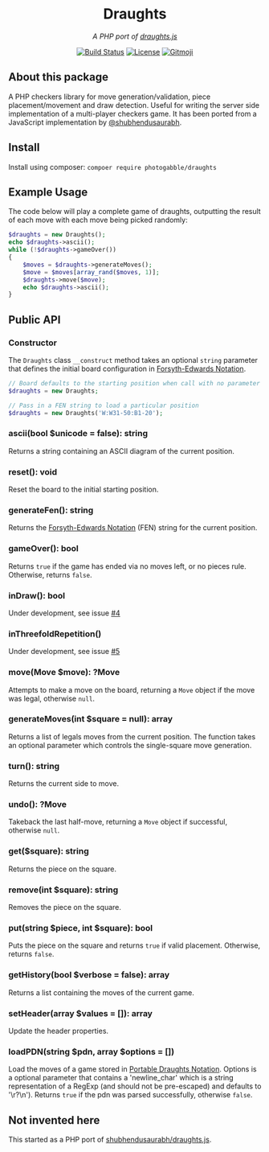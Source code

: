 <h1 align="center">Draughts</h1>
<p align="center"><em>A PHP port of <a href="https://github.com/shubhendusaurabh/draughts.js">draughts.js</a></em></p>

<p align="center">
  <a href="https://travis-ci.org/photogabble/draughts"><img src="https://travis-ci.org/photogabble/draughts.svg?branch=master" alt="Build Status"></a>
  <a href="LICENSE"><img src="https://img.shields.io/github/license/photogabble/php-confusable-homoglyphs.svg" alt="License"></a>
  <a href="https://gitmoji.carloscuesta.me/"><img src="https://img.shields.io/badge/gitmoji-%20😜%20😍-FFDD67.svg" alt="Gitmoji"></a>
</p>

## About this package
A PHP checkers library for move generation/validation, piece placement/movement and draw detection. Useful for writing the server side implementation of a multi-player checkers game. It has been ported from a JavaScript implementation by [@shubhendusaurabh](https://github.com/shubhendusaurabh).

## Install

Install using composer: `compoer require photogabble/draughts`

## Example Usage

The code below will play a complete game of draughts, outputting the result of each move with each move being picked randomly:

```php
$draughts = new Draughts();
echo $draughts->ascii();
while (!$draughts->gameOver())
{
    $moves = $draughts->generateMoves();
    $move = $moves[array_rand($moves, 1)];
    $draughts->move($move);
    echo $draughts->ascii();
}
```

## Public API

### Constructor

The `Draughts` class `__construct` method takes an optional `string` parameter that defines the initial board configuration in [Forsyth-Edwards Notation](https://en.wikipedia.org/wiki/Forsyth%E2%80%93Edwards_Notation).

```php
// Board defaults to the starting position when call with no parameter
$draughts = new Draughts;

// Pass in a FEN string to load a particular position
$draughts = new Draughts('W:W31-50:B1-20');
```

### ascii(bool $unicode = false): string
Returns a string containing an ASCII diagram of the current position.

### reset(): void

Reset the board to the initial starting position.

### generateFen(): string

Returns the [Forsyth-Edwards Notation](https://en.wikipedia.org/wiki/Forsyth%E2%80%93Edwards_Notation) (FEN) string for the current position.

### gameOver(): bool

Returns `true` if the game has ended via no moves left, or no pieces rule. Otherwise, returns `false`.

### inDraw(): bool

Under development, see issue [#4](https://github.com/photogabble/draughts/issues/4)

### inThreefoldRepetition()

Under development, see issue [#5](https://github.com/photogabble/draughts/issues/5)

### move(Move $move): ?Move

Attempts to make a move on the board, returning a `Move` object if the move was legal, otherwise `null`.

### generateMoves(int $square = null): array

Returns a list of legals moves from the current position. The function takes an optional parameter which controls the single-square move generation.

### turn(): string

Returns the current side to move.

### undo(): ?Move
Takeback the last half-move, returning a `Move` object if successful, otherwise `null`.

### get($square): string

Returns the piece on the square.

### remove(int $square): string

Removes the piece on the square.

### put(string $piece, int $square): bool

Puts the piece on the square and returns `true` if valid placement. Otherwise, returns `false`.

### getHistory(bool $verbose = false): array

Returns a list containing the moves of the current game.

### setHeader(array $values = []): array

Update the header properties.

### loadPDN(string $pdn, array $options = [])
Load the moves of a game stored in [Portable Draughts Notation](https://en.wikipedia.org/wiki/Portable_Draughts_Notation). Options is a optional parameter that contains a 'newline_char' which is a string representation of a RegExp (and should not be pre-escaped) and defaults to '\r?\n'). Returns `true` if the pdn was parsed successfully, otherwise `false`.

## Not invented here

This started as a PHP port of [shubhendusaurabh/draughts.js](https://github.com/shubhendusaurabh/draughts.js).